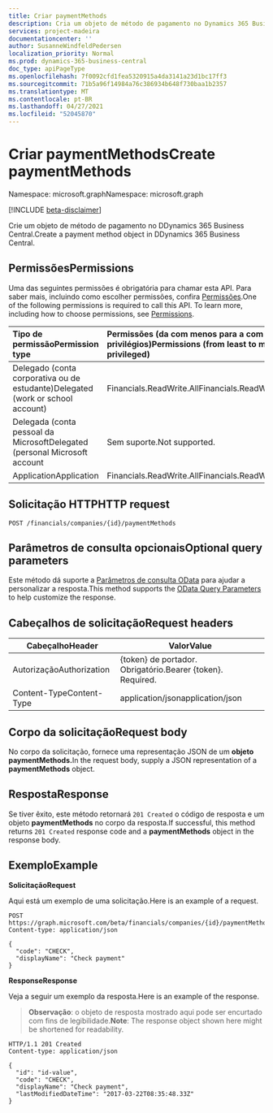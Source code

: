 ```yaml
---
title: Criar paymentMethods
description: Cria um objeto de método de pagamento no Dynamics 365 Business Central.
services: project-madeira
documentationcenter: ''
author: SusanneWindfeldPedersen
localization_priority: Normal
ms.prod: dynamics-365-business-central
doc_type: apiPageType
ms.openlocfilehash: 7f0092cfd1fea5320915a4da3141a23d1bc17ff3
ms.sourcegitcommit: 71b5a96f14984a76c386934b648f730baa1b2357
ms.translationtype: MT
ms.contentlocale: pt-BR
ms.lasthandoff: 04/27/2021
ms.locfileid: "52045870"
---
```

# <a name="create-paymentmethods"></a><span data-ttu-id="fee18-103">Criar paymentMethods</span><span class="sxs-lookup"><span data-stu-id="fee18-103">Create paymentMethods</span></span>

<span data-ttu-id="fee18-104">Namespace: microsoft.graph</span><span class="sxs-lookup"><span data-stu-id="fee18-104">Namespace: microsoft.graph</span></span>

[!INCLUDE [beta-disclaimer](../../includes/beta-disclaimer.md)]

<span data-ttu-id="fee18-105">Crie um objeto de método de pagamento no DDynamics 365 Business Central.</span><span class="sxs-lookup"><span data-stu-id="fee18-105">Create a payment method object in DDynamics 365 Business Central.</span></span>

## <a name="permissions"></a><span data-ttu-id="fee18-106">Permissões</span><span class="sxs-lookup"><span data-stu-id="fee18-106">Permissions</span></span>
<span data-ttu-id="fee18-p101">Uma das seguintes permissões é obrigatória para chamar esta API. Para saber mais, incluindo como escolher permissões, confira [Permissões](/graph/permissions-reference).</span><span class="sxs-lookup"><span data-stu-id="fee18-p101">One of the following permissions is required to call this API. To learn more, including how to choose permissions, see [Permissions](/graph/permissions-reference).</span></span>

|<span data-ttu-id="fee18-109">Tipo de permissão</span><span class="sxs-lookup"><span data-stu-id="fee18-109">Permission type</span></span> |<span data-ttu-id="fee18-110">Permissões (da com menos para a com mais privilégios)</span><span class="sxs-lookup"><span data-stu-id="fee18-110">Permissions (from least to most privileged)</span></span>|
|:---------------|:------------------------------------------|
|<span data-ttu-id="fee18-111">Delegado (conta corporativa ou de estudante)</span><span class="sxs-lookup"><span data-stu-id="fee18-111">Delegated (work or school account)</span></span>|<span data-ttu-id="fee18-112">Financials.ReadWrite.All</span><span class="sxs-lookup"><span data-stu-id="fee18-112">Financials.ReadWrite.All</span></span> |
|<span data-ttu-id="fee18-113">Delegada (conta pessoal da Microsoft</span><span class="sxs-lookup"><span data-stu-id="fee18-113">Delegated (personal Microsoft account</span></span>|<span data-ttu-id="fee18-114">Sem suporte.</span><span class="sxs-lookup"><span data-stu-id="fee18-114">Not supported.</span></span>|
|<span data-ttu-id="fee18-115">Application</span><span class="sxs-lookup"><span data-stu-id="fee18-115">Application</span></span>|<span data-ttu-id="fee18-116">Financials.ReadWrite.All</span><span class="sxs-lookup"><span data-stu-id="fee18-116">Financials.ReadWrite.All</span></span>|

## <a name="http-request"></a><span data-ttu-id="fee18-117">Solicitação HTTP</span><span class="sxs-lookup"><span data-stu-id="fee18-117">HTTP request</span></span>
```http
POST /financials/companies/{id}/paymentMethods
```

## <a name="optional-query-parameters"></a><span data-ttu-id="fee18-118">Parâmetros de consulta opcionais</span><span class="sxs-lookup"><span data-stu-id="fee18-118">Optional query parameters</span></span>
<span data-ttu-id="fee18-119">Este método dá suporte a [Parâmetros de consulta OData](/graph/query-parameters) para ajudar a personalizar a resposta.</span><span class="sxs-lookup"><span data-stu-id="fee18-119">This method supports the [OData Query Parameters](/graph/query-parameters) to help customize the response.</span></span>

## <a name="request-headers"></a><span data-ttu-id="fee18-120">Cabeçalhos de solicitação</span><span class="sxs-lookup"><span data-stu-id="fee18-120">Request headers</span></span>
|<span data-ttu-id="fee18-121">Cabeçalho</span><span class="sxs-lookup"><span data-stu-id="fee18-121">Header</span></span>         |<span data-ttu-id="fee18-122">Valor</span><span class="sxs-lookup"><span data-stu-id="fee18-122">Value</span></span>                        |
|---------------|-----------------------------|
|<span data-ttu-id="fee18-123">Autorização</span><span class="sxs-lookup"><span data-stu-id="fee18-123">Authorization</span></span>  |<span data-ttu-id="fee18-p102">{token} de portador. Obrigatório.</span><span class="sxs-lookup"><span data-stu-id="fee18-p102">Bearer {token}. Required.</span></span>    |
|<span data-ttu-id="fee18-126">Content-Type</span><span class="sxs-lookup"><span data-stu-id="fee18-126">Content-Type</span></span>   |<span data-ttu-id="fee18-127">application/json</span><span class="sxs-lookup"><span data-stu-id="fee18-127">application/json</span></span>             |

## <a name="request-body"></a><span data-ttu-id="fee18-128">Corpo da solicitação</span><span class="sxs-lookup"><span data-stu-id="fee18-128">Request body</span></span>
<span data-ttu-id="fee18-129">No corpo da solicitação, fornece uma representação JSON de um **objeto paymentMethods.**</span><span class="sxs-lookup"><span data-stu-id="fee18-129">In the request body, supply a JSON representation of a **paymentMethods** object.</span></span>

## <a name="response"></a><span data-ttu-id="fee18-130">Resposta</span><span class="sxs-lookup"><span data-stu-id="fee18-130">Response</span></span>
<span data-ttu-id="fee18-131">Se tiver êxito, este método retornará ```201 Created``` o código de resposta e um objeto **paymentMethods** no corpo da resposta.</span><span class="sxs-lookup"><span data-stu-id="fee18-131">If successful, this method returns ```201 Created``` response code and a **paymentMethods** object in the response body.</span></span>

## <a name="example"></a><span data-ttu-id="fee18-132">Exemplo</span><span class="sxs-lookup"><span data-stu-id="fee18-132">Example</span></span>

<span data-ttu-id="fee18-133">**Solicitação**</span><span class="sxs-lookup"><span data-stu-id="fee18-133">**Request**</span></span>

<span data-ttu-id="fee18-134">Aqui está um exemplo de uma solicitação.</span><span class="sxs-lookup"><span data-stu-id="fee18-134">Here is an example of a request.</span></span>

```http
POST https://graph.microsoft.com/beta/financials/companies/{id}/paymentMethods
Content-type: application/json

{
  "code": "CHECK",
  "displayName": "Check payment"
}
```

<span data-ttu-id="fee18-135">**Response**</span><span class="sxs-lookup"><span data-stu-id="fee18-135">**Response**</span></span>

<span data-ttu-id="fee18-136">Veja a seguir um exemplo da resposta.</span><span class="sxs-lookup"><span data-stu-id="fee18-136">Here is an example of the response.</span></span> 

> <span data-ttu-id="fee18-137">**Observação**: o objeto de resposta mostrado aqui pode ser encurtado com fins de legibilidade.</span><span class="sxs-lookup"><span data-stu-id="fee18-137">**Note**: The response object shown here might be shortened for readability.</span></span>

```http
HTTP/1.1 201 Created
Content-type: application/json

{
  "id": "id-value",
  "code": "CHECK",
  "displayName": "Check payment",
  "lastModifiedDateTime": "2017-03-22T08:35:48.33Z"
}

```



